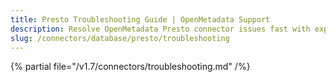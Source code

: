 ```yaml
---
title: Presto Troubleshooting Guide | OpenMetadata Support
description: Resolve OpenMetadata Presto connector issues fast with expert troubleshooting guides. Fix connection errors, data ingestion problems & performance issues.
slug: /connectors/database/presto/troubleshooting
---
```


{% partial file="/v1.7/connectors/troubleshooting.md" /%}
